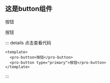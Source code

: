 ## 这是button组件

<pro-button>按钮</pro-button>

<pro-button type="primary">按钮</pro-button>

::: details 点击查看代码

```vue
<template>
  <pro-button>按钮</pro-button>
  <pro-button type="primary">按钮</pro-button>
</template>
```
:::